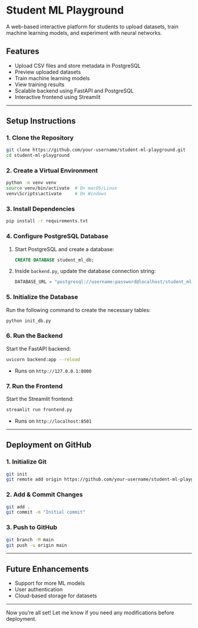 # **Student ML Playground**
A web-based interactive platform for students to upload datasets, train machine learning models, and experiment with neural networks.

## **Features**
- Upload CSV files and store metadata in PostgreSQL  
- Preview uploaded datasets  
- Train machine learning models  
- View training results  
- Scalable backend using FastAPI and PostgreSQL  
- Interactive frontend using Streamlit  

---

## **Setup Instructions**

### **1. Clone the Repository**
```sh
git clone https://github.com/your-username/student-ml-playground.git
cd student-ml-playground
```

### **2. Create a Virtual Environment**
```sh
python -m venv venv
source venv/bin/activate  # On macOS/Linux
venv\Scripts\activate     # On Windows
```

### **3. Install Dependencies**
```sh
pip install -r requirements.txt
```

### **4. Configure PostgreSQL Database**
1. Start PostgreSQL and create a database:
    ```sql
    CREATE DATABASE student_ml_db;
    ```
2. Inside `backend.py`, update the database connection string:
    ```python
    DATABASE_URL = "postgresql://username:password@localhost/student_ml_db"
    ```

### **5. Initialize the Database**
Run the following command to create the necessary tables:
```sh
python init_db.py
```

### **6. Run the Backend**
Start the FastAPI backend:
```sh
uvicorn backend:app --reload
```
- Runs on `http://127.0.0.1:8000`

### **7. Run the Frontend**
Start the Streamlit frontend:
```sh
streamlit run frontend.py
```
- Runs on `http://localhost:8501`

---

## **Deployment on GitHub**
### **1. Initialize Git**
```sh
git init
git remote add origin https://github.com/your-username/student-ml-playground.git
```

### **2. Add & Commit Changes**
```sh
git add .
git commit -m "Initial commit"
```

### **3. Push to GitHub**
```sh
git branch -M main
git push -u origin main
```

---

## **Future Enhancements**
- Support for more ML models  
- User authentication  
- Cloud-based storage for datasets  

---

Now you’re all set! Let me know if you need any modifications before deployment.